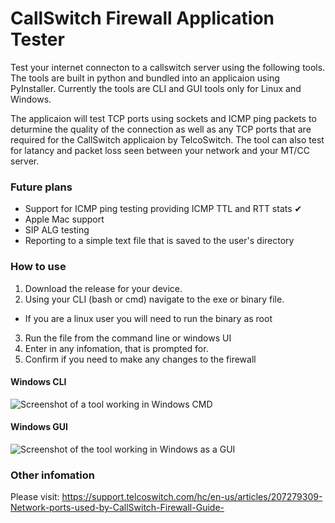 # CallSwitch Firewall Application Tester 

Test your internet connecton to a callswitch server using the following tools. The tools are built in python and bundled into an applicaion using PyInstaller. Currently the tools are CLI and GUI tools only for Linux and Windows. 

The applicaion will test TCP ports using sockets and ICMP ping packets to deturmine the quality of the connection as well as any TCP ports that are required for the CallSwitch applicaion by TelcoSwitch. The tool can also test for latancy and packet loss seen between your network and your MT/CC server. 

### Future plans
* Support for ICMP ping testing providing ICMP TTL and RTT stats ✔
* Apple Mac support 
* SIP ALG testing
* Reporting to a simple text file that is saved to the user's directory

### How to use
1. Download the release for your device. 
2. Using your CLI (bash or cmd) navigate to the exe or binary file.
  - If you are a linux user you will need to run the binary as root
3. Run the file from the command line or windows UI
4. Enter in any infomation, that is prompted for. 
5. Confirm if you need to make any changes to the firewall

#### Windows CLI
![Screenshot of a tool working in Windows CMD](https://github.com/Kerleyt00/callswitch-firewall-tester/blob/main/image%20(6).png)

#### Windows GUI
![Screenshot of the tool working in Windows as a GUI](https://github.com/Kerleyt00/callswitch-firewall-tester/blob/main/gui_screenshot.png)

### Other infomation 

Please visit: https://support.telcoswitch.com/hc/en-us/articles/207279309-Network-ports-used-by-CallSwitch-Firewall-Guide-
